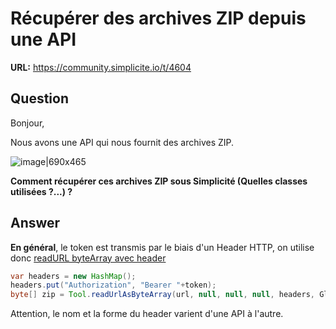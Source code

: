 # Récupérer des archives ZIP depuis une API

**URL:** https://community.simplicite.io/t/4604

## Question
Bonjour,

Nous avons une API qui nous fournit des archives ZIP.

![image|690x465](upload://3use4czB0qBVvN9dk0U0o8lY0wC.png)

**Comment récupérer ces archives ZIP sous Simplicité (Quelles classes utilisées ?...) ?**

## Answer
**En général**, le token est transmis par le biais d'un Header HTTP, on utilise donc [readURL byteArray avec header](https://docs.simplicite.io/5/javadoc/com/simplicite/util/Tool.html#readUrlAsByteArray(java.lang.String,java.lang.String,java.lang.String,java.lang.Object,java.lang.Object,java.lang.String))

```java
var headers = new HashMap();
headers.put("Authorization", "Bearer "+token);
byte[] zip = Tool.readUrlAsByteArray(url, null, null, null, headers, Globals.BINARY);
```

Attention, le nom et la forme du header varient d'une API à l'autre.
